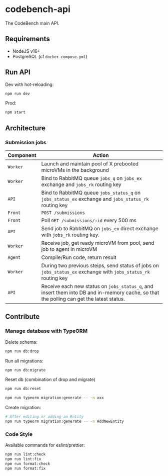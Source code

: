 # codebench-api

The CodeBench main API.

## Requirements

- NodeJS v16+
- PostgreSQL (cf `docker-compose.yml`)

## Run API

Dev with hot-reloading:

```sh
npm run dev
```

Prod:

```sh
npm start
```

## Architecture

### Submission jobs

| Component | Action                                                                                                                                  |
| --------- | --------------------------------------------------------------------------------------------------------------------------------------- |
| `Worker`  | Launch and maintain pool of X prebooted microVMs in the background                                                                      |
| `Worker`  | Bind to RabbitMQ queue `jobs_q` on `jobs_ex` exchange and `jobs_rk` routing key                                                         |
| `API`     | Bind to RabbitMQ queue `jobs_status_q` on `jobs_status_ex` exchange and `jobs_status_rk` routing key                                    |
| `Front`   | `POST /submissions`                                                                                                                     |
| `Front`   | Poll `GET /submissions/:id` every 500 ms                                                                                                |
| `API`     | Send job to RabbitMQ on `jobs_ex` direct exchange with `jobs_rk` routing key.                                                           |
| `Worker`  | Receive job, get ready microVM from pool, send job to agent in microVM                                                                  |
| `Agent`   | Compile/Run code, return result                                                                                                         |
| `Worker`  | During two previous steips, send status of jobs on `jobs_status_ex` exchange with `jobs_status_rk` routing key                          |
| `API`     | Receive each new status on `jobs_status_q`, and insert them into DB and in-memory cache, so that the polling can get the latest status. |

## Contribute

### Manage database with TypeORM

Delete schema:

```sh
npm run db:drop
```

Run all migrations:

```sh
npm run db:migrate
```

Reset db (combination of drop and migrate)

```sh
npm run db:reset
```

```sh
npm run typeorm migration:generate -- -n xxx
```

Create migration:

```sh
# After editing or adding an Entity
npm run typeorm migration:generate -- -n AddNewEntity
```

### Code Style

Available commands for eslint/prettier:

```sh
npm run lint:check
npm run lint:fix
npm run format:check
npm run format:fix
```
